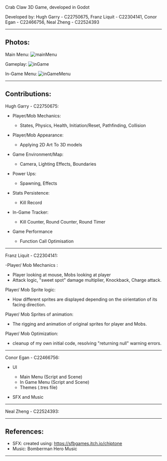 Crab Claw 3D Game, developed in Godot

Developed by:
Hugh Garry - C22750675,
Franz Liquit - C22304141,
Conor Egan - C22466756,
Neal Zheng - C22524393

-----------------------------------------------------
Photos:
-----------------------------------------------------

Main Menu:
![mainMenu](https://github.com/C22750675/OOPGame2024/assets/124152492/2cbf8284-0039-4cb2-a85c-ed1cf62d06c3)


Gameplay:
![inGame](https://github.com/C22750675/OOPGame2024/assets/124152492/4c5d0b35-77ae-4232-9b6b-5eb18e34108d)


In-Game Menu:
![inGameMenu](https://github.com/C22750675/OOPGame2024/assets/124152492/38b255f6-bac9-4d9c-86b4-31740bf98a88)

-----------------------------------------------------
Contributions:
-----------------------------------------------------

Hugh Garry - C22750675:

- Player/Mob Mechanics:
  - States, Physics, Health, Initiation/Reset, Pathfinding, Collision

- Player/Mob Appearance:
  - Applying 2D Art To 3D models
    
- Game Environment/Map:
  - Camera, Lighting Effects, Boundaries
    
- Power Ups:
  - Spawning, Effects
  
- Stats Persistence:
  - Kill Record

- In-Game Tracker:
  - Kill Counter, Round Counter, Round Timer
  
- Game Performance
  - Function Call Optimisation

-----------------------------------------------------

Franz Liquit - C22304141:

-Player/ Mob Mechanics :
  - Player looking at mouse, Mobs looking at player
  - Attack logic, "sweet spot" damage multiplier, Knockback, Charge attack.

Player/ Mob Sprite logic:
  - How different sprites are displayed depending on the oirientation of its facing direction.

Player/ Mob Sprites of animation:
  - The rigging and animation of original sprites for player and Mobs.

Player/ Mob Optimization:
  - cleanup of my own initial code, resolving "returning null" warning errors.

-----------------------------------------------------
Conor Egan - C22466756:

- UI
  - Main Menu (Script and Scene)
  - In Game Menu (Script and Scene)
  - Themes (.tres file)
 
- SFX and Music

-----------------------------------------------------
Neal Zheng - C22524393:



-----------------------------------------------------
References:
-----------------------------------------------------

  - SFX: created using: https://sfbgames.itch.io/chiptone
  - Music: Bomberman Hero Music

-----------------------------------------------------




